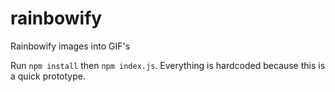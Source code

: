 # rainbowify
Rainbowify images into GIF's

Run `npm install` then `npm index.js`.
Everything is hardcoded because this is a quick prototype.
